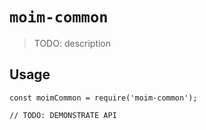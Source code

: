 # `moim-common`

> TODO: description

## Usage

```
const moimCommon = require('moim-common');

// TODO: DEMONSTRATE API
```
